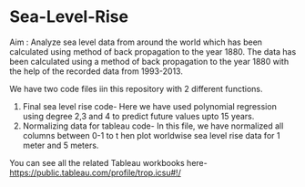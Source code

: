 # Sea-Level-Rise
Aim : Analyze sea level data from around the world which has been calculated using method of back propagation to the year 1880. The data has been calculated using a method of back propagation to the year 1880 with the help of the recorded data from 1993-2013.
 
We have two code files iin this repository with 2 different functions. 
1. Final sea level rise code- Here we have used polynomial regression using degree 2,3 and 4 to predict future values upto 15 years.
2. Normalizing data for tableau code- In this file, we have normalized all columns between 0-1 to t hen plot worldwise sea level rise data for 1 meter and 5 meters.

You can see all the related Tableau workbooks here-https://public.tableau.com/profile/trop.icsu#!/

